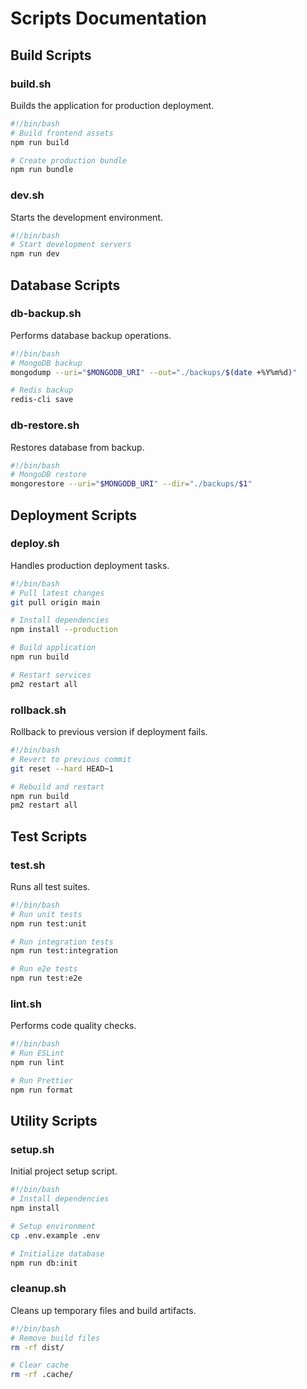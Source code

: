 # Scripts Documentation

## Build Scripts

### build.sh
Builds the application for production deployment.

```bash
#!/bin/bash
# Build frontend assets
npm run build

# Create production bundle
npm run bundle
```

### dev.sh
Starts the development environment.

```bash
#!/bin/bash
# Start development servers
npm run dev
```

## Database Scripts

### db-backup.sh
Performs database backup operations.

```bash
#!/bin/bash
# MongoDB backup
mongodump --uri="$MONGODB_URI" --out="./backups/$(date +%Y%m%d)"

# Redis backup
redis-cli save
```

### db-restore.sh
Restores database from backup.

```bash
#!/bin/bash
# MongoDB restore
mongorestore --uri="$MONGODB_URI" --dir="./backups/$1"
```

## Deployment Scripts

### deploy.sh
Handles production deployment tasks.

```bash
#!/bin/bash
# Pull latest changes
git pull origin main

# Install dependencies
npm install --production

# Build application
npm run build

# Restart services
pm2 restart all
```

### rollback.sh
Rollback to previous version if deployment fails.

```bash
#!/bin/bash
# Revert to previous commit
git reset --hard HEAD~1

# Rebuild and restart
npm run build
pm2 restart all
```

## Test Scripts

### test.sh
Runs all test suites.

```bash
#!/bin/bash
# Run unit tests
npm run test:unit

# Run integration tests
npm run test:integration

# Run e2e tests
npm run test:e2e
```

### lint.sh
Performs code quality checks.

```bash
#!/bin/bash
# Run ESLint
npm run lint

# Run Prettier
npm run format
```

## Utility Scripts

### setup.sh
Initial project setup script.

```bash
#!/bin/bash
# Install dependencies
npm install

# Setup environment
cp .env.example .env

# Initialize database
npm run db:init
```

### cleanup.sh
Cleans up temporary files and build artifacts.

```bash
#!/bin/bash
# Remove build files
rm -rf dist/

# Clear cache
rm -rf .cache/
```